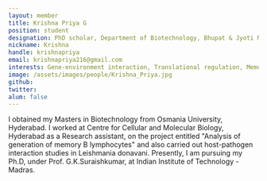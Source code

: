 ```yaml
---
layout: member
title: Krishna Priya G
position: student
designation: PhD scholar, Department of Biotechnology, Bhupat & Jyoti Mehta School of Biosciences
nickname: Krishna
handle: krishnapriya 
email: krishnapriya216@gmail.com
interests: Gene-environment interaction, Translational regulation, Memory B-lymphocytes, Host-Pathogen interactions
image: /assets/images/people/Krishna_Priya.jpg
github: 
twitter: 
alum: false
---
```


I obtained my Masters in Biotechnology from Osmania University, Hyderabad. I worked at Centre for Cellular and Molecular Biology, Hyderabad as a Research assistant, on the project entitled "Analysis of generation of memory B lymphocytes" and also carried out host-pathogen interaction studies in Leishmania donavani. Presently, I am pursuing my Ph.D, under Prof. G.K.Suraishkumar, at Indian Institute of Technology - Madras. 
